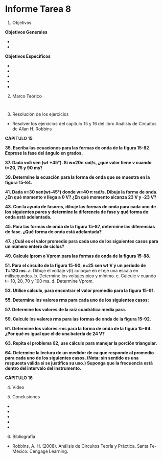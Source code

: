 # Informe Tarea 8

1. Objetivos

 __Objetivos Generales__

*

*

__Objetivos Específicos__

* 

* 

* 

* 

* 


2. Marco Teórico


![]() 



![]() 

3. Resolución de los ejercicios

* Resolver los ejercicios del capítulo 15 y 16 del libro Análisis de Circuitos de Allan H. Robbins

__CÁPITULO 15__

__35. Escriba las ecuaciones para las formas de onda de la figura 15-82. Exprese la fase del ángulo en grados.__

__37. Dada v=5 sen (wt +45°). Si w=20π rad/s, ¿qué valor tiene v cuando t=20, 75 y 90 ms?__

__39. Determine la ecuación para la forma de onda que se muestra en la figura 15-84.__


__41. Dada v=30 sen(wt-45°) donde w=40 π rad/s. Dibuje la forma de onda. ¿En qué momento v llega a 0 V? ¿En qué momento alcanza 23 V y -23 V?__

__43. Con la ayuda de fasores, dibuje las formas de onda para cada uno de los siguientes pares y determine la diferencia de fase y qué forma de onda está adelantada.__

__45. Para las formas de onda de la figura 15-87, determine las diferencias de fase. ¿Qué forma de onda está adelantada?__


__47. ¿Cuál es el valor promedio para cada uno de los siguientes casos para un número entero de ciclos?__


__49. Calcule Iprom o Vprom para las formas de onda de la figura 15-88.__

__51. Para el circuito de la figura 15-90, e=25 sen wt V y un periodo de T=120 ms.__ 
a. Dibuje el voltaje v(t) coloque en el eje una escala en milisegundos.
b. Determine los voltajes pico y mínimo. 
c. Calcule v cuando t= 10, 20, 70 y 100 ms. 
d. Determine Vprom.



__53. Utilice cálculo, para encontrar el valor promedio para la figura 15-91.__


__55. Determine los valores rms para cada uno de los siguientes casos:__

__57. Determine los valores de la raíz cuadrática media para.__



__59. Calcule los valores rms para las formas de onda de la figura 15-92.__

__61. Determine los valores rms para la forma de onda de la figura 15-94. ¿Por qué es igual que el de una batería de 24 V?__

__63. Repita el problema 62, use cálculo para manejar la porción triangular.__

__64. Determine la lectura de un medidor de ca que responde al promedio para cada uno de los siguientes casos. (Nota: sin sentido es una respuesta válida si se justifica su uso.) Suponga que la frecuencia está dentro del intervalo del instrumento.__

__CÁPITULO 16__


4. Video






5. Conclusiones 
* 

* 

* 

* 

* 


6. Bibliografía

* Robbins, A. H. (2008). Análisis de Circuitos Teoría y Práctica. Santa Fe-México: Cengage Learning. 


